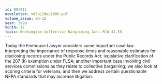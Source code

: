 ```yaml
---
id: 001411
newsletter: v03n12dec1999.pdf
volume_issue: 03-12
year: 1999
month: 12
topic: Washington Collective Bargaining Act: RCW 41.56
---
```


Today the Firehouse Lawyer considers some important case law interpreting the importance of response times and reasonable estimates for disclosing records under the Public Records Act; legislative clarification of the 207 (k) exemption under FLSA; another important case involving civil services commissions as they relate to collective bargaining; we also look at scoring criteria for veterans; and then we address certain questionable NFPA standards that may increase litigation.